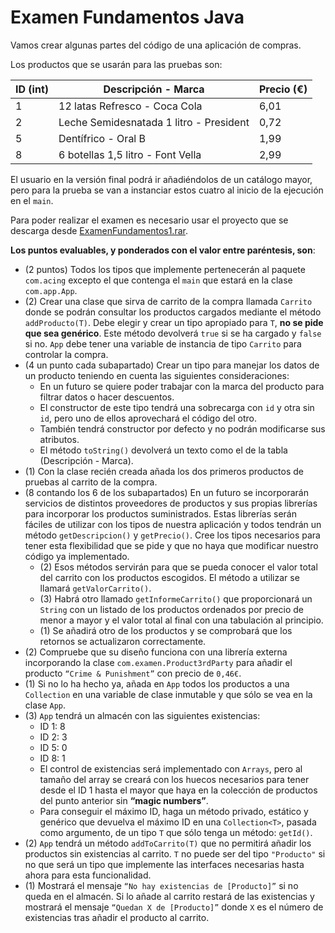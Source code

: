 # Examen Fundamentos Java

Vamos crear algunas partes del código de una aplicación de compras.

Los productos que se usarán para las pruebas son:

| ID (int) | Descripción - Marca                     | Precio (€) |
| -------- | --------------------------------------- | ---------- |
| 1        | 12 latas Refresco - Coca Cola           |   6,01     |
| 2        | Leche Semidesnatada 1 litro - President |   0,72     |
| 5        | Dentífrico - Oral B                     |   1,99     |
| 8        | 6 botellas 1,5 litro - Font Vella       |   2,99     |

El usuario en la versión final podrá ir añadiéndolos de un catálogo mayor, pero para la prueba se van a instanciar estos cuatro al inicio de la ejecución en el `main`.

Para poder realizar el examen es necesario usar el proyecto que se descarga desde [ExamenFundamentos1.rar](https://github.com/Awes0meM4n/codigoHijosDelSpectrum/raw/master/Java/evaluacion/fundamentos1/ExamenFundamentos1.rar).

**Los puntos evaluables, y ponderados con el valor entre paréntesis, son**:
* (2 puntos) Todos los tipos que implemente pertenecerán al paquete `com.acing` excepto el que contenga el `main` que estará en la clase `com.app.App`.
* (2) Crear una clase que sirva de carrito de la compra llamada `Carrito` donde se podrán consultar los productos cargados mediante el método `addProducto(T)`. Debe elegir y crear un tipo apropiado para `T`, **no se pide que sea genérico**. Este método devolverá `true` si se ha cargado y `false` si no. `App` debe tener una variable de instancia de tipo `Carrito` para controlar la compra.
* (4 un punto cada subapartado) Crear un tipo para manejar los datos de un producto teniendo en cuenta las siguientes consideraciones:
  * En un futuro se quiere poder trabajar con la marca del producto para filtrar datos o hacer descuentos.
  * El constructor de este tipo tendrá una sobrecarga con `id` y otra sin `id`, pero uno de ellos aprovechará el código del otro.
  * También tendrá constructor por defecto y no podrán modificarse sus atributos.
  * El método `toString()` devolverá un texto como el de la tabla (Descripción - Marca).
* (1) Con la clase recién creada añada los dos primeros productos de pruebas al carrito de la compra.
* (8 contando los 6 de los subapartados) En un futuro se incorporarán servicios de distintos proveedores de productos y sus propias librerías para incorporar los productos suministrados. Estas librerías serán fáciles de utilizar con los tipos de nuestra aplicación y todos tendrán un método `getDescripcion()` y `getPrecio()`. Cree los tipos necesarios para tener esta flexibilidad que se pide y que no haya que modificar nuestro código ya implementado.
  * (2) Esos métodos servirán para que se pueda conocer el valor total del carrito con los productos escogidos. El método a utilizar se llamará `getValorCarrito()`.
  * (3) Habrá otro llamado `getInformeCarrito()` que proporcionará un `String` con un listado de los productos ordenados por precio de menor a mayor y el valor total al final con una tabulación al principio.
  * (1) Se añadirá otro de los productos y se comprobará que los retornos se actualizaron correctamente.
* (2) Compruebe que su diseño funciona con una librería externa incorporando la clase `com.examen.Product3rdParty` para añadir el producto `“Crime & Punishment”` con precio de `0,46€`.
* (1) Si no lo ha hecho ya, añada en `App` todos los productos a una `Collection` en una variable de clase inmutable y que sólo se vea en la clase `App`.
* (3) `App` tendrá un almacén con las siguientes existencias:
  * ID 1: 8
  * ID 2: 3
  * ID 5: 0
  * ID 8: 1
  * El control de existencias será implementado con `Arrays`, pero al tamaño del array se creará con los huecos necesarios para tener desde el ID 1 hasta el mayor que haya en la colección de productos del punto anterior sin **“magic numbers”**.
  * Para conseguir el máximo ID, haga un método privado, estático y genérico que devuelva el máximo ID en una `Collection<T>`, pasada como argumento, de un tipo `T` que sólo tenga un método: `getId()`.
* (2) `App` tendrá un método `addToCarrito(T)` que no permitirá añadir los productos sin existencias al carrito. `T` no puede ser del tipo `"Producto"` si no que será un tipo que implemente las interfaces necesarias hasta ahora para esta funcionalidad.
* (1) Mostrará el mensaje `“No hay existencias de [Producto]”` si no queda en el almacén. Si lo añade al carrito restará de las existencias y mostrará el mensaje `“Quedan X de [Producto]”` donde `X` es el número de existencias tras añadir el producto al carrito.
